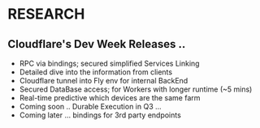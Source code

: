 # RESEARCH

## Cloudflare's Dev Week Releases ..

- RPC via bindings; secured simplified Services Linking
- Detailed dive into the information from clients
- Cloudflare tunnel into Fly env for internal BackEnd
- Secured DataBase access; for Workers with longer runtime (~5 mins)
- Real-time predictive which devices are the same farm
- Coming soon .. Durable Execution in Q3 ...
- Coming later ... bindings for 3rd party endpoints
